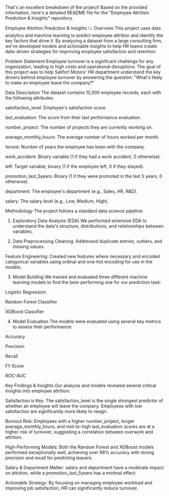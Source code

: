 That's an excellent breakdown of the project! Based on the provided information, here's a detailed README file for the "Employee Attrition Prediction & Insights" repository.

Employee Attrition Prediction & Insights 📉
Overview
This project uses data analytics and machine learning to predict employee attrition and identify the key factors that drive it. By analyzing a dataset from a large consulting firm, we've developed models and actionable insights to help HR teams create data-driven strategies for improving employee satisfaction and retention.

Problem Statement
Employee turnover is a significant challenge for any organization, leading to high costs and operational disruptions. The goal of this project was to help Salifort Motors' HR department understand the key drivers behind employee turnover by answering the question: "What's likely to make an employee leave the company?"

Data Description
The dataset contains 15,000 employee records, each with the following attributes:

satisfaction_level: Employee's satisfaction score.

last_evaluation: The score from their last performance evaluation.

number_project: The number of projects they are currently working on.

average_monthly_hours: The average number of hours worked per month.

tenure: Number of years the employee has been with the company.

work_accident: Binary variable (1 if they had a work accident, 0 otherwise).

left: Target variable; binary (1 if the employee left, 0 if they stayed).

promotion_last_5years: Binary (1 if they were promoted in the last 5 years, 0 otherwise).

department: The employee's department (e.g., Sales, HR, R&D).

salary: The salary level (e.g., Low, Medium, High).

Methodology
The project follows a standard data science pipeline:

1. Exploratory Data Analysis (EDA)
We performed extensive EDA to understand the data's structure, distributions, and relationships between variables.

2. Data Preprocessing
Cleaning: Addressed duplicate entries, outliers, and missing values.

Feature Engineering: Created new features where necessary and encoded categorical variables using ordinal and one-hot encoding for use in the models.

3. Model Building
We trained and evaluated three different machine learning models to find the best-performing one for our prediction task:

Logistic Regression

Random Forest Classifier

XGBoost Classifier

4. Model Evaluation
The models were evaluated using several key metrics to assess their performance:

Accuracy

Precision

Recall

F1-Score

ROC-AUC

Key Findings & Insights
Our analysis and models revealed several critical insights into employee attrition:

Satisfaction is Key: The satisfaction_level is the single strongest predictor of whether an employee will leave the company. Employees with low satisfaction are significantly more likely to resign.

Burnout Risk: Employees with a higher number_project, longer average_monthly_hours, and mid-to-high last_evaluation scores are at a higher risk of turnover, suggesting a correlation between overwork and attrition.

High-Performing Models: Both the Random Forest and XGBoost models performed exceptionally well, achieving over 98% accuracy with strong precision and recall for predicting leavers.

Salary & Department Matter: salary and department have a moderate impact on attrition, while a promotion_last_5years has a minimal effect.

Actionable Strategy: By focusing on managing employee workload and improving job satisfaction, HR can significantly reduce turnover.
